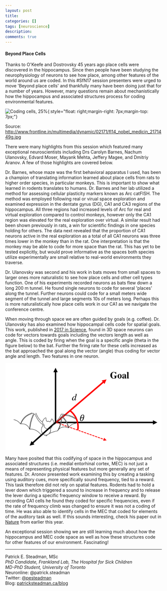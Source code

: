 ```yaml
---
layout: post
title: 
categories: []
tags: [neuroscience]
description: 
comments: true
---
```

#### Beyond Place Cells

Thanks to O'Keefe and Dostrovsky 45 years ago place cells were discovered in the hippocampus. Since then people have been studying the neurophysiology of neurons to see how place, among other features of the world around us are coded. In this #SfN17 session presenters were urged to move 'Beyond place cells' and thankfully many have been doing just that for a number of years. However, many questions remain about mechanistically how the hippocampus and associated structures process for coding environmental features. 

![Coding cells, 25%](http://www.frontline.in/multimedia/dynamic/02171/fl14_nobel_medicin_2171449g.jpg){:style="float: right;margin-right: 7px;margin-top: 7px;"}

Source: http://www.frontline.in/multimedia/dynamic/02171/fl14_nobel_medicin_2171449g.jpg

There were many highlights from this session which featured many exceptional neuroscientists including Drs Carolyn Barnes, Nachum Ulanovsky, Edvard Moser, Mayank Mehta, Jeffery Magee, and Dmitriy Aranov. A few of those highlights are covered below. 

Dr. Barnes, whose maze was the first behavioral apparatus I used, has been a champion of translating information learned about place cells from rats to higher order species, in particular monkeys. This is important to show what learned in rodents translates to humans. Dr. Barnes and her lab utilized a method for assessing cellular plasticity markers known as Arc catFISH. The method was employed following real or virual space exploration and examined expression in the dentate gyrus (DG), CA1 and CA3 regions of the hippocampus. All three regions had increased levels of Arc for real and virtual exploration compared to control monkeys, however only the CA1 region was elevated for the real exploration over virtual. A similar result had been shown previously in rats, a win for scientific findings in one species holding for others. The data next revealed that the proportion of CA1 neurons active in the real exploration as a total of all CA1 neurons was three times lower in the monkey than in the rat. One interpretation is that the monkey may be able to code for more space than the rat. This has yet to be tested explicitly, but would prove informative as the spaces both species utilize experimentally are small relative to real-world environments they traverse. 

Dr. Ulanovsky was second and his work in bats moves from small spaces to larger ones more naturalistic to see how place cells and other cell types function. One of his experiments recorded neurons as bats flew down a long 200 m tunnel. He found single neurons to code for several 'places' along the tunnel. Further neurons could code for a small meters wide segment of the tunnel and large segments 10s of meters long. Perhaps this is more naturalistically how place cells work in our CA1 as we navigate the conference centre. 

When moving through space we are often guided by goals (e.g. coffee). Dr. Ulanovsky has also examined how hippocampal cells code for spatial goals. This work, published in [2017 in Science](http://www.weizmann.ac.il/neurobiology/labs/ulanovsky/sites/neurobiology.labs.ulanovsky/files/uploads/sarel_etal_science2017.pdf), found in 3D space neurons can code for vectors towards goals including the vectors length as well as angle. This is coded by firing when the goal is a specific angle (theta in the figure below) to the bat. Further the firing rate for these cells increased as the bat approached the goal along the vector (angle) thus coding for vector angle and length. Two features in one neuron.  

![Vector goals, 50%](/assets/2017-11-13_spatial_goal_vectors_v2.png)

Many have posited that this codifying of space in the hippocampus and associated structures (i.e. medial entorhinal cortex, MEC) is not just a means of representing physical features but more generally any set of features. Dr. Aronov presented work examining this by creating a tasking using auditory cues, more specifically sound frequency, tied to a reward. This task therefore did not rely on spatial features. Rodents had to hold a lever down which triggered a sound to increase in frequency and to release the lever during a specific frequency window to receive a reward. By recording CA1 cells he found they coded for specific frequencies, even if the rate of frequency climb was changed to ensure it was not a coding of time. He was also able to identify cells in the MEC that coded for elements of the auditory task as well. If this sounds interesting, check his paper out in [Nature](https://www.nature.com/articles/nature21692.epdf) from earlier this year.

An exceptional session showing we are still learning much about how the hippocampus and MEC code space as well as how these structures code for other features of our environment. Fascinating!



----------

Patrick E. Steadman, MSc  
_PhD Candidate, Frankland Lab, The Hospital for Sick Children_  
_MD-PhD Student, University of Toronto_  
Neuronline: @patrick.steadman  
Twitter: [@pesteadman](http://twitter.com/pesteadman)  
Blog: [patricksteadman.ca/blog](http://patricksteadman.ca/blog) 